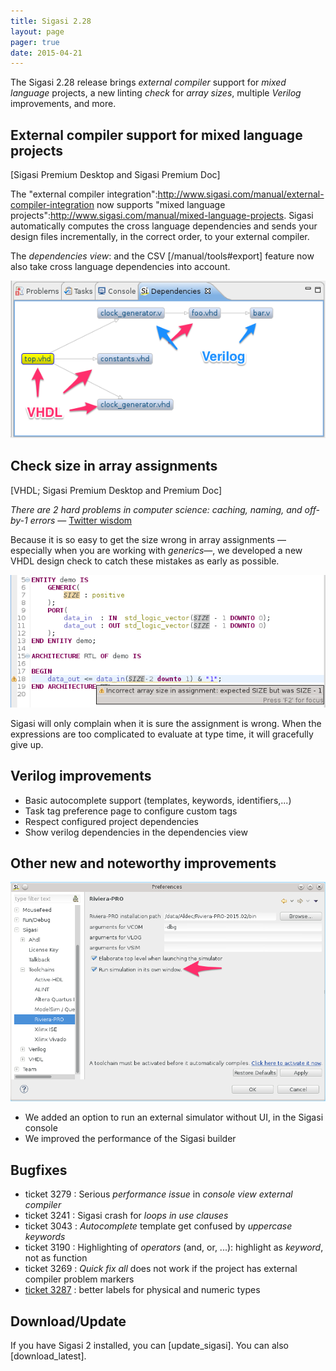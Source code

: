 ```yaml
---
title: Sigasi 2.28
layout: page
pager: true
date: 2015-04-21
---
```


The Sigasi 2.28 release brings *external compiler* support for *mixed language* projects, a new linting *check* for *array sizes*, multiple *Verilog* improvements, and more.

## External compiler support for mixed language projects 
\[Sigasi Premium Desktop and Sigasi Premium Doc\]

The "external compiler integration":http://www.sigasi.com/manual/external-compiler-integration now supports "mixed language projects":http://www.sigasi.com/manual/mixed-language-projects. Sigasi automatically computes the cross language dependencies and sends your design files incrementally, in the correct order, to your external compiler. 

The *dependencies view*: and the CSV [/manual/tools#export] feature now also take cross language dependencies into account. 

![Dependencies View](2.28/dependencies.png "Dependencies View")

## Check size in array assignments 
\[VHDL; Sigasi Premium Desktop and Premium Doc\]

_There are *2* hard problems in computer science: *caching*, *naming*, and *off-by-1 errors*_ — [Twitter wisdom](https://twitter.com/codinghorror/status/506010907021828096)

Because it is so easy to get the size wrong in array assignments —especially when you are working with *generics*—, we developed a new VHDL design check to catch these mistakes as early as possible.  

![Array Size Check](2.28/array-size.png "Array Size Check")

Sigasi will only complain when it is sure the assignment is wrong. When the expressions are too complicated to evaluate at type time, it will gracefully give up.

## Verilog improvements

* Basic autocomplete support (templates, keywords, identifiers,...)
* Task tag preference page to configure custom tags
* Respect configured project dependencies
* Show verilog dependencies in the dependencies view

## Other new and noteworthy improvements

![Headless Simulation](2.28/headless-simulation.png "Headless Simulation")

* We added an option to run an external simulator without UI, in the Sigasi console
* We improved the performance of the Sigasi builder

## Bugfixes

* ticket 3279 : Serious *performance issue* in *console view external compiler*
* ticket 3241 : Sigasi crash for *loops in use clauses* 
* ticket 3043 : *Autocomplete* template get confused by *uppercase keywords*
* ticket 3190 : Highlighting of *operators* (and, or, ...): highlight as *keyword*, not as function
* ticket 3269 : *Quick fix all* does not work if the project has external compiler problem markers
* [ticket 3287](http://www.sigasi.com/forum/question-about-type-declaration) : better labels for physical and numeric types

## Download/Update

If you have Sigasi 2 installed, you can [update_sigasi]. You can also [download_latest].
